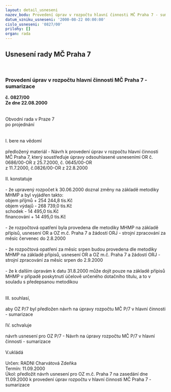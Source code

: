 ```yaml
---
layout: detail_usneseni
nazev_bodu: Provedení úprav v rozpočtu hlavní činnosti MČ Praha 7 - sumarizace
datum_vzniku_usneseni: '2000-08-22 00:00:00'
cislo_usneseni: '0827/00'
prilohy: []
organ: rada
---
```

<div id="ucUsn_pList" class="usn">
	<span><h2>Usnesení rady MČ Praha 7 </h2>
<br></span><div class="standBody">
<span><h3>Provedení úprav v rozpočtu hlavní činnosti MČ Praha 7 - sumarizace</h3></span><div class="center">
		<strong>č. 0827/00</strong><br>
	</div>
<div class="center">
		<strong>Ze dne 22.08.2000</strong><br><br>
	</div>     <br>Obvodní rada v Praze 7<br>po projednání<br><br><br>I.	bere na vědomí<br><br> předložený materiál - Návrh k provedení úprav v rozpočtu hlavní činnosti MČ Praha 7, který soustřeďuje úpravy odsouhlasené usneseními OR č. 0686/00-OR z 25.7.2000, č. 0645/00-OR <br>z 11.7.2000, č.0826/00-OR z 22.8.2000<br><br>II.	konstatuje<br><br>- že upravený rozpočet k 30.06.2000 doznal změny na základě metodiky MHMP a byl vyjádřen takto:<br>                                               objem příjmů			+	254 244,8 tis.Kč<br>				objem výdajů			-	268 739,0 tis.Kč<br>				schodek			-	  14 495,0 tis.Kč<br>				financování			+           14 495,0 tis.Kč<br><br>- že rozpočtová opatření byla provedena dle metodiky MHMP na základě přípisů, usnesení  OR  a  OZ m.č. Praha 7 a žádostí ORJ - strojní zpracování za měsíc červenec do 2.8.2000<br><br>- že rozpočtová opatření za měsíc srpen budou provedena dle metodiky MHMP na základě přípisů, usnesení OR a OZ m.č. Praha 7 a žádostí ORJ - strojní zpracování za měsíc srpen  do 2.9.2000<br><br>- že k dalším úpravám k datu 31.8.2000 může dojít pouze na základě přípisů MHMP  v případě poskytnutí účelově určeného dotačního titulu, a to v souladu s předepsanou metodikou<br><br><br>III.	souhlasí, <br><br>aby OZ P/7 byl předložen návrh na úpravy rozpočtu MČ P/7 v hlavní činnosti - sumarizace<br><br>IV.	schvaluje <br><br>návrh usnesení pro OZ P/7  - Návrh na úpravy rozpočtu MČ P/7 v hlavní činnosti - sumarizace<br><br>V.ukládá <br><br> Určen:	     	RADNI Charvátová Zdeňka<br>Termín: 11.09.2000<br>Úkol:	předložit návrh usnesení pro OZ m.č. Praha 7 na zasedání dne 11.09.2000 k provedení úprav rozpočtu v hlavní činnosti MČ Praha 7 - sumarizace <br> 	<br>
</div>
</div>